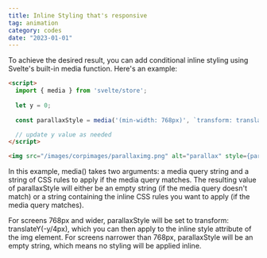 ```yaml
---
title: Inline Styling that's responsive
tag: animation
category: codes
date: "2023-01-01"
---
```


To achieve the desired result, you can add conditional inline styling using Svelte's built-in media function. Here's an example:

```html
<script>
  import { media } from 'svelte/store';
  
  let y = 0;
  
  const parallaxStyle = media('(min-width: 768px)', `transform: translateY(${y/-4}px)`);

  // update y value as needed
</script>

<img src="/images/corpimages/parallaximg.png" alt="parallax" style={parallaxStyle} bind:this={img}/>
```

In this example, media() takes two arguments: a media query string and a string of CSS rules to apply if the media query matches. The resulting value of parallaxStyle will either be an empty string (if the media query doesn't match) or a string containing the inline CSS rules you want to apply (if the media query matches).

For screens 768px and wider, parallaxStyle will be set to transform: translateY(-y/4px), which you can then apply to the inline style attribute of the img element. For screens narrower than 768px, parallaxStyle will be an empty string, which means no styling will be applied inline.
